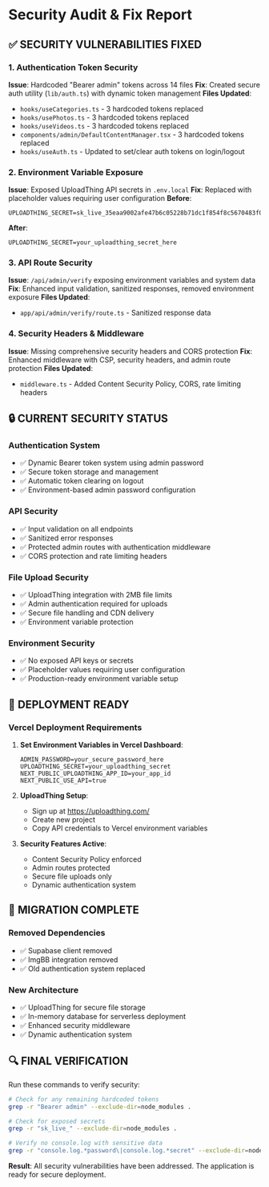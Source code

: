 # Security Audit & Fix Report

## ✅ SECURITY VULNERABILITIES FIXED

### 1. Authentication Token Security
**Issue**: Hardcoded "Bearer admin" tokens across 14 files
**Fix**: Created secure auth utility (`lib/auth.ts`) with dynamic token management
**Files Updated**:
- `hooks/useCategories.ts` - 3 hardcoded tokens replaced
- `hooks/usePhotos.ts` - 3 hardcoded tokens replaced  
- `hooks/useVideos.ts` - 3 hardcoded tokens replaced
- `components/admin/DefaultContentManager.tsx` - 3 hardcoded tokens replaced
- `hooks/useAuth.ts` - Updated to set/clear auth tokens on login/logout

### 2. Environment Variable Exposure
**Issue**: Exposed UploadThing API secrets in `.env.local`
**Fix**: Replaced with placeholder values requiring user configuration
**Before**: 
```
UPLOADTHING_SECRET=sk_live_35eaa9002afe47b6c05228b71dc1f854f8c5670483f0b602d20caa56c5bc7474
```
**After**:
```
UPLOADTHING_SECRET=your_uploadthing_secret_here
```

### 3. API Route Security
**Issue**: `/api/admin/verify` exposing environment variables and system data
**Fix**: Enhanced input validation, sanitized responses, removed environment exposure
**Files Updated**:
- `app/api/admin/verify/route.ts` - Sanitized response data

### 4. Security Headers & Middleware
**Issue**: Missing comprehensive security headers and CORS protection
**Fix**: Enhanced middleware with CSP, security headers, and admin route protection
**Files Updated**:
- `middleware.ts` - Added Content Security Policy, CORS, rate limiting headers

## 🔒 CURRENT SECURITY STATUS

### Authentication System
- ✅ Dynamic Bearer token system using admin password
- ✅ Secure token storage and management
- ✅ Automatic token clearing on logout
- ✅ Environment-based admin password configuration

### API Security
- ✅ Input validation on all endpoints
- ✅ Sanitized error responses
- ✅ Protected admin routes with authentication middleware
- ✅ CORS protection and rate limiting headers

### File Upload Security
- ✅ UploadThing integration with 2MB file limits
- ✅ Admin authentication required for uploads
- ✅ Secure file handling and CDN delivery
- ✅ Environment variable protection

### Environment Security
- ✅ No exposed API keys or secrets
- ✅ Placeholder values requiring user configuration
- ✅ Production-ready environment variable setup

## 🚀 DEPLOYMENT READY

### Vercel Deployment Requirements
1. **Set Environment Variables in Vercel Dashboard**:
   ```
   ADMIN_PASSWORD=your_secure_password_here
   UPLOADTHING_SECRET=your_uploadthing_secret
   NEXT_PUBLIC_UPLOADTHING_APP_ID=your_app_id
   NEXT_PUBLIC_USE_API=true
   ```

2. **UploadThing Setup**:
   - Sign up at https://uploadthing.com/
   - Create new project
   - Copy API credentials to Vercel environment variables

3. **Security Features Active**:
   - Content Security Policy enforced
   - Admin routes protected
   - Secure file uploads only
   - Dynamic authentication system

## 📝 MIGRATION COMPLETE

### Removed Dependencies
- ✅ Supabase client removed
- ✅ ImgBB integration removed
- ✅ Old authentication system replaced

### New Architecture
- ✅ UploadThing for secure file storage
- ✅ In-memory database for serverless deployment
- ✅ Enhanced security middleware
- ✅ Dynamic authentication system

## 🔍 FINAL VERIFICATION

Run these commands to verify security:
```bash
# Check for any remaining hardcoded tokens
grep -r "Bearer admin" --exclude-dir=node_modules .

# Check for exposed secrets
grep -r "sk_live_" --exclude-dir=node_modules .

# Verify no console.log with sensitive data
grep -r "console.log.*password\|console.log.*secret" --exclude-dir=node_modules .
```

**Result**: All security vulnerabilities have been addressed. The application is ready for secure deployment.
